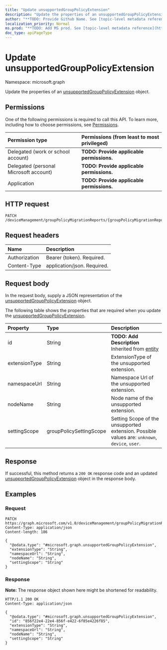 ```yaml
---
title: "Update unsupportedGroupPolicyExtension"
description: "Update the properties of an unsupportedGroupPolicyExtension object."
author: "**TODO: Provide Github Name. See [topic-level metadata reference](https://msgo.azurewebsites.net/add/document/guidelines/metadata.html#topic-level-metadata)**"
localization_priority: Normal
ms.prod: "**TODO: Add MS prod. See [topic-level metadata reference](https://msgo.azurewebsites.net/add/document/guidelines/metadata.html#topic-level-metadata)**"
doc_type: apiPageType
---
```


# Update unsupportedGroupPolicyExtension
Namespace: microsoft.graph



Update the properties of an [unsupportedGroupPolicyExtension](../resources/unsupportedgrouppolicyextension.md) object.

## Permissions
One of the following permissions is required to call this API. To learn more, including how to choose permissions, see [Permissions](/graph/permissions-reference).

|Permission type|Permissions (from least to most privileged)|
|:---|:---|
|Delegated (work or school account)|**TODO: Provide applicable permissions.**|
|Delegated (personal Microsoft account)|**TODO: Provide applicable permissions.**|
|Application|**TODO: Provide applicable permissions.**|

## HTTP request

<!-- {
  "blockType": "ignored"
}
-->
``` http
PATCH /deviceManagement/groupPolicyMigrationReports/{groupPolicyMigrationReportId}/unsupportedGroupPolicyExtensions/{unsupportedGroupPolicyExtensionId}
```

## Request headers
|Name|Description|
|:---|:---|
|Authorization|Bearer {token}. Required.|
|Content-Type|application/json. Required.|

## Request body
In the request body, supply a JSON representation of the [unsupportedGroupPolicyExtension](../resources/unsupportedgrouppolicyextension.md) object.

The following table shows the properties that are required when you update the [unsupportedGroupPolicyExtension](../resources/unsupportedgrouppolicyextension.md).

|Property|Type|Description|
|:---|:---|:---|
|id|String|**TODO: Add Description** Inherited from [entity](../resources/entity.md)|
|extensionType|String|ExtensionType of the unsupported extension.|
|namespaceUrl|String|Namespace Url of the unsupported extension.|
|nodeName|String|Node name of the unsupported extension.|
|settingScope|groupPolicySettingScope|Setting Scope of the unsupported extension. Possible values are: `unknown`, `device`, `user`.|



## Response

If successful, this method returns a `200 OK` response code and an updated [unsupportedGroupPolicyExtension](../resources/unsupportedgrouppolicyextension.md) object in the response body.

## Examples

### Request
<!-- {
  "blockType": "request",
  "name": "update_unsupportedgrouppolicyextension"
}
-->
``` http
PATCH https://graph.microsoft.com/v1.0/deviceManagement/groupPolicyMigrationReports/{groupPolicyMigrationReportId}/unsupportedGroupPolicyExtensions/{unsupportedGroupPolicyExtensionId}
Content-Type: application/json
Content-length: 186

{
  "@odata.type": "#microsoft.graph.unsupportedGroupPolicyExtension",
  "extensionType": "String",
  "namespaceUrl": "String",
  "nodeName": "String",
  "settingScope": "String"
}
```


### Response
**Note:** The response object shown here might be shortened for readability.
<!-- {
  "blockType": "response",
  "truncated": true
}
-->
``` http
HTTP/1.1 200 OK
Content-Type: application/json

{
  "@odata.type": "#microsoft.graph.unsupportedGroupPolicyExtension",
  "id": "856f22e4-22e4-856f-e422-6f85e4226f85",
  "extensionType": "String",
  "namespaceUrl": "String",
  "nodeName": "String",
  "settingScope": "String"
}
```

